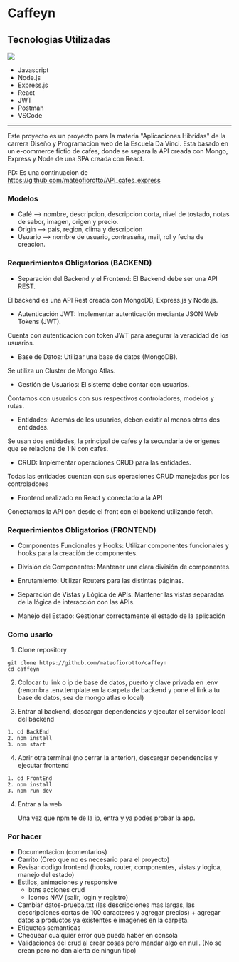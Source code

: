 # Caffeyn

## Tecnologias Utilizadas

<p class="technologies">
  <a href="https://skillicons.dev">
    <img src="https://skillicons.dev/icons?i=javascript,nodejs,mongo,express,react,postman,vscode" />
  </a>
</p>

- Javascript
- Node.js
- Express.js
- React
- JWT
- Postman
- VSCode

---

Este proyecto es un proyecto para la materia "Aplicaciones Hibridas" de la carrera Diseño y Programacion web de la Escuela Da Vinci.
Esta basado en un e-commerce fictio de cafes, donde se separa la API creada con Mongo, Express y Node de una SPA creada con React.

PD: Es una continuacion de https://github.com/mateofiorotto/API_cafes_express

### Modelos
- Café --> nombre, descripcion, descripcion corta, nivel de tostado, notas de sabor, imagen, origen y precio.
- Origin --> pais, region, clima y descripcion
- Usuario --> nombre de usuario, contraseña, mail, rol y fecha de creacion.

### Requerimientos Obligatorios (BACKEND)
- Separación del Backend y el Frontend: El Backend debe ser una API REST.

El backend es una API Rest creada con MongoDB, Express.js y Node.js.

- Autenticación JWT: Implementar autenticación mediante JSON Web Tokens (JWT).

Cuenta con autenticacion con token JWT para asegurar la veracidad de los usuarios.

- Base de Datos: Utilizar una base de datos (MongoDB).

Se utiliza un Cluster de Mongo Atlas.

- Gestión de Usuarios: El sistema debe contar con usuarios.

Contamos con usuarios con sus respectivos controladores, modelos y rutas.

- Entidades: Además de los usuarios, deben existir al menos otras dos entidades.

Se usan dos entidades, la principal de cafes y la secundaria de origenes que se relaciona de 1:N con cafes.

- CRUD: Implementar operaciones CRUD para las entidades.

Todas las entidades cuentan con sus operaciones CRUD manejadas por los controladores

- Frontend realizado en React y conectado a la API

Conectamos la API con desde el front con el backend utilizando fetch.

### Requerimientos Obligatorios (FRONTEND)
- Componentes Funcionales y Hooks: Utilizar componentes funcionales y hooks
para la creación de componentes.



- División de Componentes: Mantener una clara división de componentes.



- Enrutamiento: Utilizar Routers para las distintas páginas.



- Separación de Vistas y Lógica de APIs: Mantener las vistas separadas de la lógica de interacción con las APIs.



- Manejo del Estado: Gestionar correctamente el estado de la aplicación

### Como usarlo
1. Clone repository

  ```
  git clone https://github.com/mateofiorotto/caffeyn
  cd caffeyn
  ```

2. Colocar tu link o ip de base de datos, puerto y clave privada en .env (renombra .env.template en la carpeta de backend y pone el link a tu base de datos, sea de mongo atlas o local)

3. Entrar al backend, descargar dependencias y ejecutar el servidor local del backend
  ```
  1. cd BackEnd
  2. npm install
  3. npm start
  ```

4. Abrir otra terminal (no cerrar la anterior), descargar dependencias y ejecutar frontend
  ```
  1. cd FrontEnd
  2. npm install
  3. npm run dev
  ```

4. Entrar a la web

    Una vez que npm te de la ip, entra y ya podes probar la app.

### Por hacer
- Documentacion (comentarios)
- Carrito (Creo que no es necesario para el proyecto)
- Revisar codigo frontend (hooks, router, componentes, vistas y logica, manejo del estado)
- Estilos, animaciones y responsive
  - btns acciones crud
  - Iconos NAV (salir, login y registro)
- Cambiar datos-prueba.txt (las descripciones mas largas, las descripciones cortas de 100 caracteres y agregar precios) + agregar datos a productos ya existentes e imagenes en la carpeta.
- Etiquetas semanticas 
- Chequear cualquier error que pueda haber en consola
- Validaciones del crud al crear cosas pero mandar algo en null. (No se crean pero no dan alerta de ningun tipo)